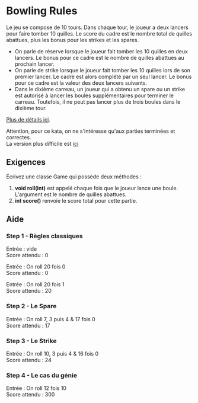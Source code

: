 # Bowling Rules

Le jeu se compose de 10 tours. Dans chaque tour, le joueur a deux lancers pour faire tomber 10 quilles. Le score du cadre est le nombre total de quilles abattues, plus les bonus pour les strikes et les spares.
 - On parle de réserve lorsque le joueur fait tomber les 10 quilles en deux lancers. Le bonus pour ce cadre est le nombre de quilles abattues au prochain lancer. 
 - On parle de strike lorsque le joueur fait tomber les 10 quilles lors de son premier lancer. Le cadre est alors complété par un seul lancer. Le bonus pour ce cadre est la valeur des deux lancers suivants. 
 - Dans le dixième carreau, un joueur qui a obtenu un spare ou un strike est autorisé à lancer les boules supplémentaires pour terminer le carreau. Toutefois, il ne peut pas lancer plus de trois boules dans le dixième tour.

[Plus de détails ici](https://www.lelooping.com/montivilliers/les-regles-du-bowling/).

Attention, pour ce kata, on ne s'intéresse qu'aux parties terminées et correctes.  
La version plus difficile est [ici](../BowlingGameHardcore/README.md)

## Exigences

Écrivez une classe Game qui possède deux méthodes :
1. **void roll(int)** est appelé chaque fois que le joueur lance une boule. L'argument est le nombre de quilles abattues.
2. **int score()** renvoie le score total pour cette partie.

## Aide

### Step 1 - Règles classiques

Entrée : vide  
Score attendu : 0

Entrée : On roll 20 fois 0   
Score attendu : 0

Entrée : On roll 20 fois 1  
Score attendu : 20

### Step 2 - Le Spare

Entrée : On roll 7, 3 puis 4 & 17 fois 0  
Score attendu : 17

### Step 3 - Le Strike

Entrée : On roll 10, 3 puis 4 & 16 fois 0  
Score attendu : 24

### Step 4 - Le cas du génie

Entrée : On roll 12 fois 10  
Score attendu : 300